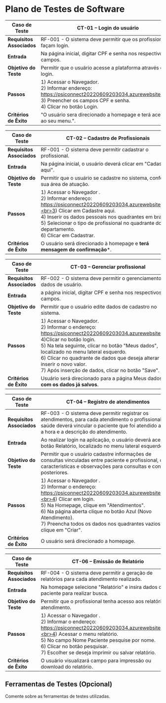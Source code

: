 # Plano de Testes de Software

|Caso de Teste |CT-01 – Login do usuário |
|--------------------|-----------------------------------------------------------------------------------------------------------------------|
|**Requisitos Associados** | RF-001 - O sistema deve permitir que os profissionais façam login.|
|**Entrada** | Na página inicial, digitar CPF e senha nos respectivos campos. |
|**Objetivo do Teste** | Permitir que o usuário acesse a plataforma através do login. |
|**Passos** | 1) Acessar o Navegador. <br>2) Informar endereço: https://psiconnect20220609203034.azurewebsites.net/. <br>3) Preencher os campos CPF e senha.<br>4) Clicar no botão Login. |
|**Critérios de Êxito** | "O usuário sera direcionado a homepage e terá acesso ao seu menu.". |

|Caso de Teste |CT-02 – Cadastro de Profissionais |
|--------------------|-----------------------------------------------------------------------------------------------------------------------|
|**Requisitos Associados** | RF-001 - O sistema deve permitir cadastrar o profissional. |
|**Entrada** | Na página inicial, o usuário deverá clicar em "Cadastre aqui".  |
|**Objetivo do Teste** | Permitir que o usuário se cadastre no sistema, conforme sua área de atuação. |
|**Passos** | 1) Acessar o Navegador .<br>2) Informar endereço: https://psiconnect20220609203034.azurewebsites.net/.<br>3) Clicar em Cadastre aqui.<br>4) Inserir os dados pessoais nos quadrantes em branco.<br>5) Selecionar o tipo de profissional no quadrante do departamento.<br>6) Clicar em Cadastrar. |
|**Critérios de Êxito** | O usuário será direcionado à homepage e **terá mensagem de confirmação***. |

|Caso de Teste |CT-03 – Gerenciar profissional |
|--------------------|-----------------------------------------------------------------------------------------------------------------------|
|**Requisitos Associados** | RF-002 - O sistema deve permitir o gerenciamento dos dados de usuário.|
|**Entrada** | a página inicial, digitar CPF e senha nos respectivos campos. |
|**Objetivo do Teste** | Permitir que o usuário edite dados de cadastro no sistema. |
|**Passos** | 1) Acessar o Navegador. <br>2) Informar o endereço: https://psiconnect20220609203034.azurewebsites.net/. <br>4)Clicar no botão login.<br>5) Na tela seguinte, clicar no botão "Meus dados", localizado no menu lateral esquerdo.<br>6) Clicar no quadrante de dados que deseja alterar e inserir o novo valor.<br>7) Após inserção de dados, clicar no botão "Save".<br> |
|**Critérios de Êxito** | Usuário será direcionado para a página Meus dados, **com os dados já salvos**. |

|Caso de Teste |CT-04 – Registro de atendimentos |
|--------------------|-----------------------------------------------------------------------------------------------------------------------|
|**Requisitos Associados** | RF-003 - O sistema deve permitir registrar os atendimentos, para cada atendimento o profissional de saúde deverá vincular o paciente que foi atendido ao dia, a hora e a descrição do atendimento. |
|**Entrada** | Ao realizar login na aplicação, o usuário deverá acessar o botão Relatório, localizado no menu lateral esquerdo.
|**Objetivo do Teste** | Permitir que o usuário cadastre informações de consultas vinculadas entre paciente e profissional, com  caracteristicas e observações para consultas e controles posteriores. |
|**Passos** | 1) Acessar o Navegador .<br>2) Informar o endereço: https://psiconnect20220609203034.azurewebsites.net/.<br>4) Clicar em login.<br>5) Na Homepage, clique em  "Atendimentos".<br>6) Na página aberta clique no botão Azul (Novo Atendimento).<br>7) Preencha todos os dados nos quadrantes vazios e clique em "Criar".
|**Critérios de Êxito** | O usuário será direcionado a homepage. |

|Caso de Teste |CT-06 – Emissão de Relatório |
|--------------------|-----------------------------------------------------------------------------------------------------------------------|
|**Requisitos Associados** | RF-004 - O sistema deve permitir a geração de relatórios para cada atendimento realizado. |
|**Entrada** | Na homepage selecione "Relatório" e insira dados do paciente para realizar busca. |
|**Objetivo do Teste** | Permitir que o profissional tenha acesso aos relatórios de atendimento. |
|**Passos** | 1) Acessar o Navegador .<br>2) Informar o endereço: https://psiconnect20220609203034.azurewebsites.net/.<br>4) Acessar o menu relatório.<br>5) No campo Nome Paciente pesquise por nome.<br>6) Clicar no botão pesquisar.<br>7) Escolher se deseja imprimir ou salvar relatório. |
|**Critérios de Êxito** | O usuário visualizará campo para impressão ou download do relatório. |

## Ferramentas de Testes (Opcional)

Comente sobre as ferramentas de testes utilizadas.

